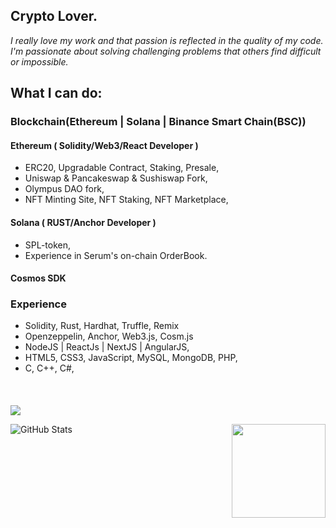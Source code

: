 <h2 font-weight="bold">Crypto Lover.</h2>

*I really love my work and that passion is reflected in the quality of my code.
I'm passionate about solving challenging problems that others find difficult or impossible.*

## What I can do:

### Blockchain(Ethereum | Solana | Binance Smart Chain(BSC)) 

  #### Ethereum ( Solidity/Web3/React Developer )
  * ERC20, Upgradable Contract, Staking, Presale,
  * Uniswap & Pancakeswap & Sushiswap Fork,
  * Olympus DAO fork,
  * NFT Minting Site, NFT Staking, NFT Marketplace,
  #### Solana ( RUST/Anchor Developer )
  * SPL-token, 
  * Experience in Serum's on-chain OrderBook.  
  #### Cosmos SDK
  

### Experience 
  * Solidity, Rust, Hardhat, Truffle, Remix
  * Openzeppelin, Anchor, Web3.js, Cosm.js
  * NodeJS | ReactJs | NextJS | AngularJS,
  * HTML5, CSS3, JavaScript, MySQL, MongoDB, PHP,
  * C, C++, C#,
####

<br />
  
![](https://komarev.com/ghpvc/?username=cryptokg94&color=dc143c)

 <img align="right" height="150px" src="https://github-readme-stats.vercel.app/api/top-langs?username=cryptokg94&layout=compact&theme=monokai&count_private=true&exclude_repo=CryptoKG94.github.io&hide=php">

![GitHub Stats](https://github-readme-stats.vercel.app/api?username=cryptokg94&theme=dark&repo=github-readme-stats&show_icons=true&count_private=true&exclude_repo=CryptoKG94.github.io)
